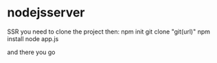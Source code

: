 # nodejsserver
SSR
you need to clone the project
then:
npm init
git clone "git(url)"
npm install
node app.js

and there you go
